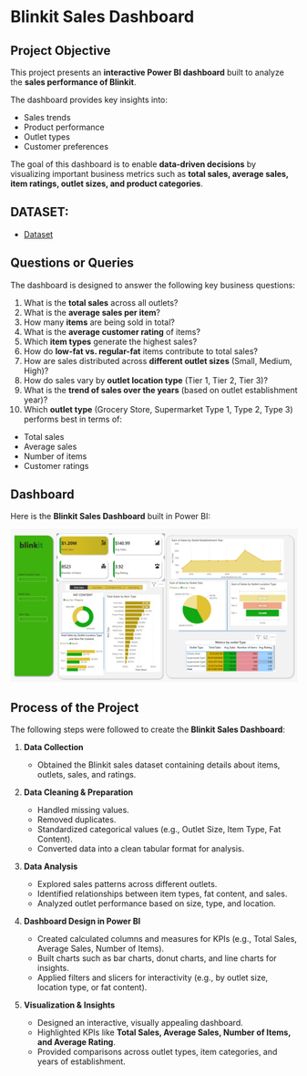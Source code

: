 # Blinkit Sales Dashboard  

## Project Objective  
This project presents an **interactive Power BI dashboard** built to analyze the **sales performance of Blinkit**.  

The dashboard provides key insights into:  
- Sales trends  
- Product performance  
- Outlet types  
- Customer preferences  

The goal of this dashboard is to enable **data-driven decisions** by visualizing important business metrics such as **total sales, average sales, item ratings, outlet sizes, and product categories**.  

## DATASET:
- <a href="https://github.com/VenkateshAdusumalli/BlinkIt-Dashboard/blob/main/BlinkIT%20Grocery%20Data%20(1).xlsx">Dataset</a>

## Questions or Queries  

The dashboard is designed to answer the following key business questions:  

1. What is the **total sales** across all outlets?  
2. What is the **average sales per item**?  
3. How many **items** are being sold in total?  
4. What is the **average customer rating** of items?  
5. Which **item types** generate the highest sales?  
6. How do **low-fat vs. regular-fat** items contribute to total sales?  
7. How are sales distributed across **different outlet sizes** (Small, Medium, High)?  
8. How do sales vary by **outlet location type** (Tier 1, Tier 2, Tier 3)?  
9. What is the **trend of sales over the years** (based on outlet establishment year)?  
10. Which **outlet type** (Grocery Store, Supermarket Type 1, Type 2, Type 3) performs best in terms of:  
   - Total sales  
   - Average sales  
   - Number of items  
   - Customer ratings

## Dashboard  

Here is the **Blinkit Sales Dashboard** built in Power BI:  

![Blinkit Dashboard](https://github.com/VenkateshAdusumalli/BlinkIt-Dashboard/blob/main/BlinkIt%20Dashboard%20Screenshot.png)  

## Process of the Project  

The following steps were followed to create the **Blinkit Sales Dashboard**:  

1. **Data Collection**  
   - Obtained the Blinkit sales dataset containing details about items, outlets, sales, and ratings.  

2. **Data Cleaning & Preparation**  
   - Handled missing values.  
   - Removed duplicates.  
   - Standardized categorical values (e.g., Outlet Size, Item Type, Fat Content).  
   - Converted data into a clean tabular format for analysis.  

3. **Data Analysis**  
   - Explored sales patterns across different outlets.  
   - Identified relationships between item types, fat content, and sales.  
   - Analyzed outlet performance based on size, type, and location.  

4. **Dashboard Design in Power BI**  
   - Created calculated columns and measures for KPIs (e.g., Total Sales, Average Sales, Number of Items).  
   - Built charts such as bar charts, donut charts, and line charts for insights.  
   - Applied filters and slicers for interactivity (e.g., by outlet size, location type, or fat content).  

5. **Visualization & Insights**  
   - Designed an interactive, visually appealing dashboard.  
   - Highlighted KPIs like **Total Sales, Average Sales, Number of Items, and Average Rating**.  
   - Provided comparisons across outlet types, item categories, and years of establishment.  




